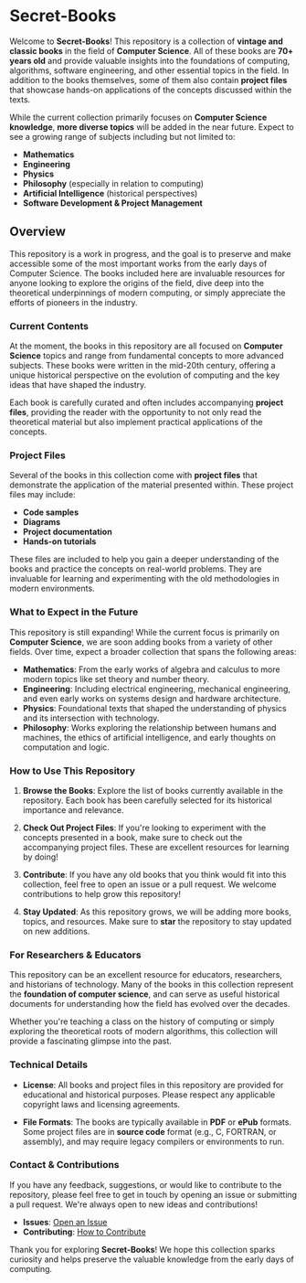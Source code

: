 
# Secret-Books

Welcome to **Secret-Books**! This repository is a collection of **vintage and classic books** in the field of **Computer Science**. All of these books are **70+ years old** and provide valuable insights into the foundations of computing, algorithms, software engineering, and other essential topics in the field. In addition to the books themselves, some of them also contain **project files** that showcase hands-on applications of the concepts discussed within the texts.

While the current collection primarily focuses on **Computer Science knowledge**, **more diverse topics** will be added in the near future. Expect to see a growing range of subjects including but not limited to:

* **Mathematics**
* **Engineering**
* **Physics**
* **Philosophy** (especially in relation to computing)
* **Artificial Intelligence** (historical perspectives)
* **Software Development & Project Management**

## Overview

This repository is a work in progress, and the goal is to preserve and make accessible some of the most important works from the early days of Computer Science. The books included here are invaluable resources for anyone looking to explore the origins of the field, dive deep into the theoretical underpinnings of modern computing, or simply appreciate the efforts of pioneers in the industry.

### Current Contents

At the moment, the books in this repository are all focused on **Computer Science** topics and range from fundamental concepts to more advanced subjects. These books were written in the mid-20th century, offering a unique historical perspective on the evolution of computing and the key ideas that have shaped the industry.

Each book is carefully curated and often includes accompanying **project files**, providing the reader with the opportunity to not only read the theoretical material but also implement practical applications of the concepts.

### Project Files

Several of the books in this collection come with **project files** that demonstrate the application of the material presented within. These project files may include:

* **Code samples**
* **Diagrams**
* **Project documentation**
* **Hands-on tutorials**

These files are included to help you gain a deeper understanding of the books and practice the concepts on real-world problems. They are invaluable for learning and experimenting with the old methodologies in modern environments.

### What to Expect in the Future

This repository is still expanding! While the current focus is primarily on **Computer Science**, we are soon adding books from a variety of other fields. Over time, expect a broader collection that spans the following areas:

* **Mathematics**: From the early works of algebra and calculus to more modern topics like set theory and number theory.
* **Engineering**: Including electrical engineering, mechanical engineering, and even early works on systems design and hardware architecture.
* **Physics**: Foundational texts that shaped the understanding of physics and its intersection with technology.
* **Philosophy**: Works exploring the relationship between humans and machines, the ethics of artificial intelligence, and early thoughts on computation and logic.

### How to Use This Repository

1. **Browse the Books**: Explore the list of books currently available in the repository. Each book has been carefully selected for its historical importance and relevance.

2. **Check Out Project Files**: If you're looking to experiment with the concepts presented in a book, make sure to check out the accompanying project files. These are excellent resources for learning by doing!

3. **Contribute**: If you have any old books that you think would fit into this collection, feel free to open an issue or a pull request. We welcome contributions to help grow this repository!

4. **Stay Updated**: As this repository grows, we will be adding more books, topics, and resources. Make sure to **star** the repository to stay updated on new additions.

### For Researchers & Educators

This repository can be an excellent resource for educators, researchers, and historians of technology. Many of the books in this collection represent the **foundation of computer science**, and can serve as useful historical documents for understanding how the field has evolved over the decades.

Whether you're teaching a class on the history of computing or simply exploring the theoretical roots of modern algorithms, this collection will provide a fascinating glimpse into the past.

### Technical Details

* **License**: All books and project files in this repository are provided for educational and historical purposes. Please respect any applicable copyright laws and licensing agreements.

* **File Formats**: The books are typically available in **PDF** or **ePub** formats. Some project files are in **source code** format (e.g., C, FORTRAN, or assembly), and may require legacy compilers or environments to run.

### Contact & Contributions

If you have any feedback, suggestions, or would like to contribute to the repository, please feel free to get in touch by opening an issue or submitting a pull request. We're always open to new ideas and contributions!

* **Issues**: [Open an Issue](https://github.com/yourusername/secret-books/issues)
* **Contributing**: [How to Contribute](https://github.com/yourusername/secret-books/blob/main/CONTRIBUTING.md)

Thank you for exploring **Secret-Books**! We hope this collection sparks curiosity and helps preserve the valuable knowledge from the early days of computing.
